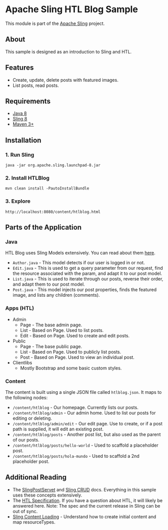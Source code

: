 # Apache Sling HTL Blog Sample

This module is part of the [Apache Sling](https://sling.apache.org) project.

## About
This sample is designed as an introduction to Sling and HTL.

## Features
* Create, update, delete posts with featured images.
* List posts, read posts.

## Requirements
* [Java 8](http://www.oracle.com/technetwork/java/javase/downloads/jdk8-downloads-2133151.html)
* [Sling 8](http://sling.apache.org/downloads.cgi)
* [Maven 3+](http://maven.apache.org/download.cgi)

## Installation
### 1. Run Sling

    java -jar org.apache.sling.launchpad-8.jar

### 2. Install HTLBlog

    mvn clean install -PautoInstallBundle

### 3. Explore

    http://localhost:8080/content/htlblog.html

## Parts of the Application
### Java
HTL Blog uses Sling Models extensively. You can read about them [here](https://sling.apache.org/documentation/bundles/models.html).

* `Author.java` - This model detects if our user is logged in or not.
* `Edit.java` - This is used to get a query parameter from our request, find the resource associated with the param, and adapt it to our post model.
* `List.java` - This is used to iterate through our posts, reverse their order, and adapt them to our post model.
* `Post.java` - This model injects our post properties, finds the featured image, and lists any children (comments).

### Apps (HTL)

* Admin
  * Page - The base admin page.
  * List - Based on Page. Used to list posts.
  * Edit - Based on Page. Used to create and edit posts.
* Public
  * Page - The base public page.
  * List - Based on Page. Used to publicly list posts.
  * Post - Based on Page. Used to view an individual post.
* Clientlibs
  * Mostly Bootstrap and some basic custom styles.

### Content
The content is built using a single JSON file called `htlblog.json`. It maps to the following nodes:

* `/content/htlblog` - Our homepage. Currently lists our posts.
* `/content/htlblog/admin` - Our admin home. Used to list our posts for editing or deleting.
* `/content/htlblog/admin/edit` - Our edit page. Use to create, or if a post path is supplied, it will edit an existing post.
* `/content/htlblog/posts` - Another post list, but also used as the parent of our posts.
* `/content/htlblog/posts/hello-world` - Used to scaffold a placeholder post.
* `/content/htlblog/posts/hola-mundo` - Used to scaffold a 2nd placeholder post.

## Additional Reading

* The [SlingPostServet](https://sling.apache.org/documentation/bundles/manipulating-content-the-slingpostservlet-servlets-post.html) and [Sling CRUD](https://sling.apache.org/documentation/the-sling-engine/sling-api-crud-support.html) docs. Everything in this sample uses these concepts extensively.
* The [HTL Specification](https://github.com/Adobe-Marketing-Cloud/htl-spec/blob/master/SPECIFICATION.md). If you have a question about HTL, it will likely be answered here. Note: The spec and the current release in Sling can be out of sync.
* [Sling Content Loading](https://sling.apache.org/documentation/bundles/content-loading-jcr-contentloader.html) - Understand how to create initial content and map resourceTypes.
